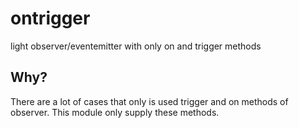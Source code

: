 # ontrigger

light observer/eventemitter with only on and trigger methods

## Why? 
There are a lot of cases that only is used trigger and on methods of observer. This module only supply these methods.